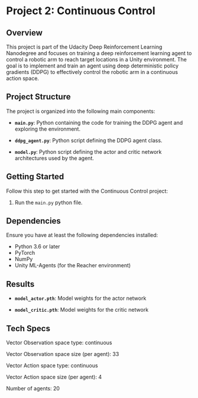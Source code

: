 # Project 2: Continuous Control

## Overview

This project is part of the Udacity Deep Reinforcement Learning Nanodegree and focuses on training a deep reinforcement learning agent to control a robotic arm to reach target locations in a Unity environment. The goal is to implement and train an agent using deep deterministic policy gradients (DDPG) to effectively control the robotic arm in a continuous action space.

## Project Structure

The project is organized into the following main components:

- **`main.py`**: Python containing the code for training the DDPG agent and exploring the environment.

- **`ddpg_agent.py`**: Python script defining the DDPG agent class.

- **`model.py`**: Python script defining the actor and critic network architectures used by the agent.

## Getting Started

Follow this step to get started with the Continuous Control project:

1. Run the `main.py` python file.

## Dependencies

Ensure you have at least the following dependencies installed:

- Python 3.6 or later
- PyTorch
- NumPy
- Unity ML-Agents (for the Reacher environment)

## Results

- **`model_actor.pth`**: Model weights for the actor network

- **`model_critic.pth`**: Model weights for the critic network

## Tech Specs

Vector Observation space type: continuous

Vector Observation space size (per agent): 33

Vector Action space type: continuous

Vector Action space size (per agent): 4

Number of agents: 20
